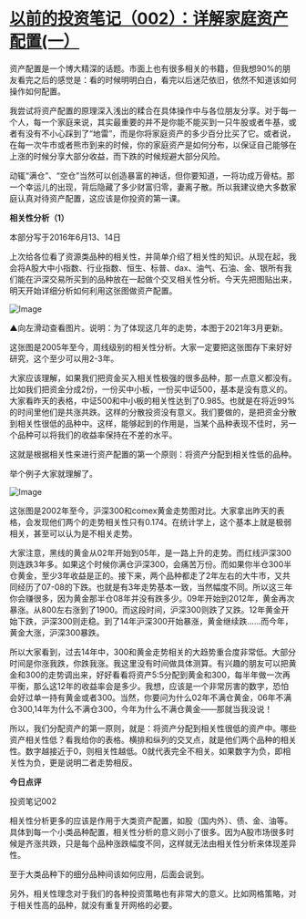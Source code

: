 # [以前的投资笔记（002）：详解家庭资产配置(一）](https://mp.weixin.qq.com/s/ZmJq7XGlOy6PaKYk4jwT9g)


资产配置是一个博大精深的话题。市面上也有很多相关的书籍，但我想90%的朋友看完之后的感觉是：看的时候明明白白，看完以后迷茫依旧，依然不知道该如何操作如何配置。



我尝试将资产配置的原理深入浅出的糅合在具体操作中与各位朋友分享。对于每一个人，每一个家庭来说，其实最重要的并不是你能不能买到一只牛股或者牛基，或者有没有不小心踩到了“地雷”，而是你将家庭资产的多少百分比买了它。或者说，在每一次牛市或者熊市到来的时候，你的家庭资产是如何分布，以保证自己能够在上涨的时候分享大部分收益，而下跌的时候规避大部分风险。



动辄“满仓”、“空仓”当然可以创造暴富的神话，但你要知道，一将功成万骨枯。那一个幸运儿的出现，背后隐藏了多少财富归零，妻离子散。所以我建议绝大多数家庭认真对待资产配置，这应该是你投资的第一课。





**相关性分析（1）**

本部分写于2016年6月13、14日



上次给各位看了资源类品种的相关性，并简单介绍了相关性的知识。从现在起，我会将A股大中小指数、行业指数、恒生、标普、dax、油气、石油、金、银所有我们能在沪深交易所买到的品种放在一起做个交叉相关性分析。今天先把图贴出来，明天开始详细分析如何利用这张图做资产配置。



![Image](https://mmbiz.qpic.cn/mmbiz_png/SEPick5M9xjM5OunqibcicQpibS25PSjXaKKzI10RXw9VeKjp57OHSD9NxCJAiahsvO0ricUePWQ6rIRxA8nnygklH9A/640?wx_fmt=png&tp=webp&wxfrom=5&wx_lazy=1&wx_co=1)

▲向左滑动查看图片。说明：为了体现这几年的走势，本图于2021年3月更新。



这张图是2005年至今，周线级别的相关性分析。大家一定要把这张图存下来好好研究，这个至少可以用2-3年。



大家应该理解，如果我们把资金买入相关性极强的很多品种，那一点意义都没有。比如我们把资金分成2份，一份买中小板，一份买中证500，基本是没有意义的。大家看昨天的表格，中证500和中小板的相关性达到了0.985。也就是在将近99%的时间里他们是共涨共跌。这样的分散投资没有意义。我们要做的，是把资金分散到相关性很低的品种中。这样，能够起到的作用是，当某个品种表现不佳时，另一个品种可以将我们的收益率保持在不差的水平。



这就是根据相关性来进行资产配置的第一个原则：将资产分配到相关性低的品种。



举个例子大家就理解了。



![Image](https://mmbiz.qpic.cn/mmbiz_png/SEPick5M9xjM5OunqibcicQpibS25PSjXaKKfZOEPNfiaZ3zfrg9QltQ9iahxiazicEp0kk4vyzHMwlYhhmXYmrmoWb7FQ/640?wx_fmt=png&tp=webp&wxfrom=5&wx_lazy=1&wx_co=1)



这张图是2002年至今，沪深300和comex黄金走势图对比。大家拿出昨天的表格，会发现他们两个的走势相关性只有0.174。在统计学上，这个基本上就是极弱相关，甚至可以认为是不相关走势。



大家注意，黑线的黄金从02年开始到05年，是一路上升的走势。而红线沪深300则连跌3年多。如果这个时候你满仓沪深300，会痛苦万份。而如果你半仓300半仓黄金，至少3年收益是正的。接下来，两个品种都走了2年左右的大牛市，又共同经历了07-08的下跌。也就是有3年走势基本一致，当然幅度不同。所以这三年你会赚很多，因为黄金那半仓08年并没有跌多少。09年开始到2012年，黄金再次暴涨。从800左右涨到了1900。而这段时间，沪深300则跌了又跌。12年黄金开始下跌，沪深300则走稳。到了14年沪深300开始暴涨，黄金继续跌……而今年，黄金大涨，沪深300暴跌。



所以大家看到，过去14年中，300和黄金走势相关的大趋势重合度非常低。大部分时间是你涨我跌，你跌我涨。我这里没有时间做具体测算。有兴趣的朋友可以把黄金和300的走势调出来，好好看看将资产5:5分配到黄金和300，每半年做一次再平衡，那么这12年的收益率会是多少。我想，应该是一个非常厉害的数字，恐怕会好过单一持有黄金或者300。当然，你要问为什么02年不满仓黄金，06年不满仓300,14年为什么不满仓300，今年为什么不满仓黄金——那就当我没说！



所以，我们分配资产的第一原则，就是：将资产分配到相关性很低的资产中。哪些资产相关性低？看我给你的表格。横排和纵列的交叉点，就是他们两个品种的相关性。数字越接近于0，则相关性越低。0就代表完全不相关。如果数字为负，即相关性为负，更是说明二者走势相反。











**今日点评**

投资笔记002



相关性分析更多的应该是作用于大类资产配置，如股（国内外）、债、金、油等。具体到每一个小类品种配置，相关性分析的意义则小了很多。因为A股市场很多时候是齐涨共跌，只是每个品种涨跌幅度不同，这样就无法由相关性分析来体现差异性。



至于大类品种下的细分品种间该如何应用，后面会说到。



另外，相关性理念对于我们的各种投资策略也有非常大的意义。比如网格策略，对于相关性高的品种，就没有重复开网格的必要。